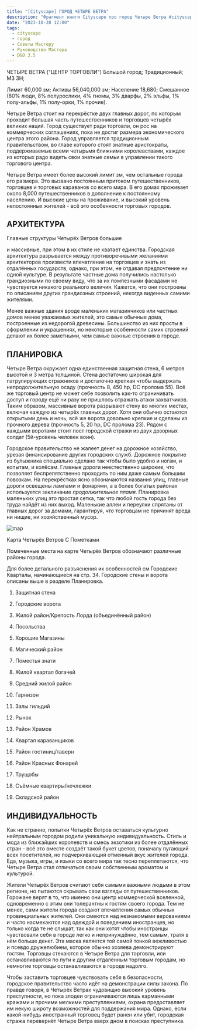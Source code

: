 ```yaml
---
title: "[Cityscape] ГОРОД ЧЕТЫРЕ ВЕТРА"
description: "Фрагмент книги Cityscape про город Четыре Ветра #cityscape #dnd35 #dnd #town #resource"
date: "2023-10-28 12:00"
tags:
  - cityscape
  - город
  - Советы Мастеру
  - Руководство Мастера
  - D&D 3.5
---
```



ЧЕТЫРЕ ВЕТРА ("ЦЕНТР ТОРГОВЛИ") Большой город; Традиционный; МЗ ЗН;

Лимит 60,000 зм; Активы 56,040,000 зм; Население 18,680; Смешанное (80% люди, 8% полурослики, 4% гномы, 3% дварфы, 2% эльфы, 1% полу-эльфы, 1% полу-орки, 1% прочие).

Четыре Ветра стоит на перекрёстке двух главных дорог, по которым проходит большая часть путешественников и торговцев четырёх великих наций. Город существует ради торговли, он рос на коммерческих соглашениях, пока не достиг размера экономического центра этого района. Город управляется традиционным правительством, во главе которого стоят знатные аристократы, поддерживаемые всеми четырьмя ближними королевствами, каждое из которых радо видеть свои знатные семьи в управлении такого торгового центра.

Четыре Ветра имеет более высокий лимит зм, чем остальные города его размера. Это вызвано постоянным притоком путешественников, торговцев и торговых караванов со всего мира. В его домах проживает около 8,000 путешественников в дополнение к постоянному населению. И высокие цены на проживание, и высокий уровень непостоянных жителей - всё это особенности торговых городов.

## АРХИТЕКТУРА

Главные структуры Четырёх Ветров большие

и массивные, при этом в их стиле не хватает единства. Городская архитектура разрывается между противоречивыми желаниями архитекторов произвести впечатление на торговцев и знать из отдалённых государств, однако, при этом, не отдавая предпочтение ни одной культуре. В результате частные дома получились настолько грандиозными по своему виду, что за их помпезными фасадами не чувствуется никакого реального величия. Кажется, что они построены по описаниям других грандиозных строений, некогда виденных самими жителями.

Менее важные здания вроде маленьких магазинчиков или частных домов менее уважаемых жителей, это самые обычные дома, построенные из недорогой древесины. Большинство из них просты в оформлении и украшениях, но некоторые особенности самих строений делают их более заметными, чем самые важные строения в городе.

## ПЛАНИРОВКА

Четыре Ветра окружает одна единственная защитная стена, 6 метров высотой и 3 метра толщиной. Стена достаточно широкая для патрулирующих стражников и достаточно крепкая чтобы выдержать непродолжительную осаду (прочность 8, 450 hp, DC пролома 55). Всё же торговый центр не может себе позволить как-то ограничивать доступ и городу ещё ни разу не пришлось отражать атаки захватчиков. Таким образом, массивные ворота разрывают стену во многих местах, включая каждую из четырёх главных дорог. Хотя они обычно остаются открытыми день и ночь, всё же ворота довольно крепкие и сделаны из прочного дерева (прочность 5, 20 hp, DC пролома 23). Рядом с каждыми воротами стоит пост городской стражи из двух дозорных солдат (5й-уровень человек воин).

Городское правительство не жалеет денег на дорожное хозяйство, урезая финансирование других городских служб. Дорожное покрытие из булыжника специально сделано так чтобы было удобно и ногам, и копытам, и колёсам. Главные дороги неестественно широкие, что позволяет беспрепятственно проходить по ним даже самым большим повозкам. На перекрёстках ясно обозначаются названия улиц, главные дороги освещены лампами и фонарями, а в более богатых районах используется заклинание _продолжительное пламя_. Планировка маленьких улиц это простая сетка, так что любой гость города без труда найдёт из них выход. Маленькие аллеи и переулки спрятаны от главных дорог за домами, гарантируя, что торговцам не причинят вреда ни нищие, ни хозяйственный мусор.

![map](https://cyborgsandmages.com/images/cityscape-four-winds.webp)

Карта Четырёх Ветров С Пометками 

Помеченные места на карте Четырёх Ветров обозначают различные районы города.

Для более детального разъяснения их особенностей см Городские Кварталы, начинающиеся на стр. 34. Городские стены и ворота описаны выше в разделе Планировка.

1. Защитная стена
    
2. Городские ворота
    
3. Жилой район/Крепость Лорда (объединённый район)
    
4. Посольства
    
5. Хорошие Магазины
    
6. Магический район
    
7. Поместья знати
    
8. Жилой квартал богачей
    
9. Средний жилой район
    
10. Гарнизон
    
11. Залы гильдий
    
12. Рынок
    
13. Район Храмов
    
14. Квартал караванщиков
    
15. Район гостиниц/таверн
    
16. Район Красных Фонарей
    
17. Трущобы
    
18. Съёмные квартиры/ночлежки
    
19. Складской район
    

## ИНДИВИДУАЛЬНОСТЬ

Как не странно, попытки Четырёх Ветров оставаться культурно нейтральным городом родили уникальную индивидуальность. Стиль и мода из ближайших королевств и смесь экзотики из более отдалённых стран - всё это вместе создаёт такой букет цветов, поначалу пугающий всех посетителей, но подчеркивающий отменный вкус жителей города. Еда, музыка, игры, и языки со всего мира так тесно переплетаются, что Четыре Ветра стал отличаться своим собственным ароматом и культурой.

Жители Четырёх Ветров считают себя самыми важными людьми в этом регионе, но пытаются скрывать свои взгляды от путешественников. Горожане верят в то, что именно они центр коммерческой вселенной, одновременно с этим они толерантны к гостям своего города. Тем не менее, сами жители города создают впечатления самых обычных провинциальных жителей. Они смеются над незнакомыми верованиями и часто насмехаются над одеждой и поведением иностранцев, но только когда те не слышат, так как они хотят чтобы иностранцы чувствовали себя в городе легко и непринуждённо, тем самым, тратя в нём больше денег. Эта маска является той самой тонкой вежливостью и псевдо дружелюбием, которое обычно хозяева демонстрируют гостям. Торговцы стекаются в Четыре Ветра для торговли, или останавливаются по пути к другим отдалённым торговым городам, но немногие торговцы останавливаются в городе надолго.

Чтобы заставить торговцев чувствовать себя в безопасности, городское правительство часто идёт на демонстрации силы закона. По правде говоря, в Четырёх Ветрах чудовищно высокий уровень преступности, но пока злодеи ограничиваются лишь карманными кражами и прочими мелкими преступлениями, охрана предоставляет им некую широту возможностей для поддержания мира. Однако, если какой-нибудь иностранный торговец будет ранен или убит, городская стража перевернёт Четыре Ветра вверх дном в поисках преступника.
